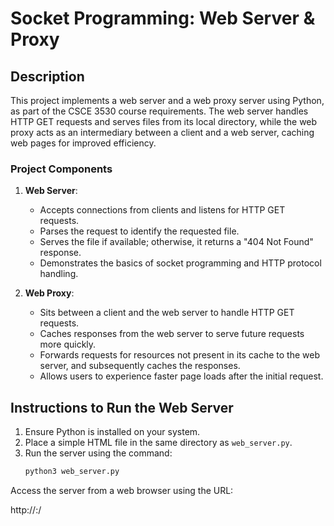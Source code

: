 # Socket Programming: Web Server & Proxy

## Description

This project implements a web server and a web proxy server using Python, as part of the CSCE 3530 course requirements. The web server handles HTTP GET requests and serves files from its local directory, while the web proxy acts as an intermediary between a client and a web server, caching web pages for improved efficiency.

### Project Components

1. **Web Server**: 
   - Accepts connections from clients and listens for HTTP GET requests.
   - Parses the request to identify the requested file.
   - Serves the file if available; otherwise, it returns a "404 Not Found" response.
   - Demonstrates the basics of socket programming and HTTP protocol handling.

2. **Web Proxy**: 
   - Sits between a client and the web server to handle HTTP GET requests.
   - Caches responses from the web server to serve future requests more quickly.
   - Forwards requests for resources not present in its cache to the web server, and subsequently caches the responses.
   - Allows users to experience faster page loads after the initial request.


## Instructions to Run the Web Server

1. Ensure Python is installed on your system.
2. Place a simple HTML file in the same directory as `web_server.py`.
3. Run the server using the command:
   ```bash
   python3 web_server.py

Access the server from a web browser using the URL:

http://<server-ip-addr>:<server-port-number>/<file-name>



